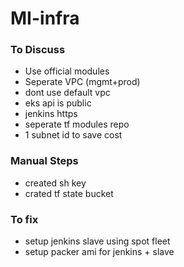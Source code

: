 # MI-infra


### To Discuss
* Use official modules
* Seperate VPC (mgmt+prod)
* dont use default vpc
* eks api is public
* jenkins https
* seperate tf modules repo
* 1 subnet id to save cost


### Manual Steps
* created sh key
* crated tf state bucket

### To fix
* setup jenkins slave using spot fleet
* setup packer ami for jenkins + slave